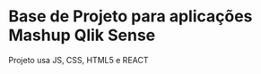 <h1>Base de Projeto para aplicações Mashup Qlik Sense</h1>

<p>Projeto usa JS, CSS, HTML5 e REACT</p>